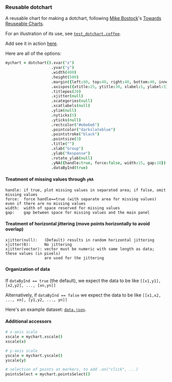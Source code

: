 ### Reusable dotchart

A reusable chart for making a dotchart,
following
[Mike Bostock](http://bost.ocks.org/mike)'s
[Towards Reuseable Charts](http://bost.ocks.org/mike/chart/).

For an illustration of its use, see [`test_dotchart.coffee`](https://github.com/kbroman/d3panels/blob/master/test/dotchart/test_dotchart.coffee).

Add see it in action
[here](http://kbroman.org/d3panels/assets/dotchart/test).

Here are all of the options:

```coffeescript
mychart = dotchart().xvar("x")                                               # variable containing x-coordinate
                    .yvar("y")                                               # variable containing y-coordinate
                    .width(400)                                              # internal width of chart
                    .height(500)                                             # internal height
                    .margin({left:60, top:40, right:40, bottom:40, inner:5}) # margins
                    .axispos({xtitle:25, ytitle:30, xlabel:5, ylabel:5})     # spacing for axis titles and labels
                    .titlepos(20)                                            # spacing for panel title
                    .xjitter(null)                                           # horizontal jittering
                    .xcategories(null)                                       # ordered categories for X variable
                    .xcatlabels(null)                                        # labels for x-axis categories
                    .ylim(null)                                              # y-axis limits
                    .nyticks(5)                                              # no. y-axis ticks
                    .yticks(null)                                            # locations of y-axis ticks
                    .rectcolor("#e6e6e6")                                    # background rectangle color
                    .pointcolor("darkslateblue")                             # color for points
                    .pointstroke("black")                                    # stroke color for points
                    .pointsize(3)                                            # radius of points at markers
                    .title("")                                               # panel title
                    .xlab("Group")                                           # x-axis label
                    .ylab("Response")                                        # y-axis label
                    .rotate_ylab(null)                                       # rotate y-axis label
                    .yNA({handle:true, force:false, width:15, gap:10})       # treatment of missing y values
                    .dataByInd(true)                                         # is data organized by individual?
```

#### Treatment of missing values through `yNA`

    handle: if true, plot missing values in separated area; if false, omit missing values
    force:  force handle==true (with separate area for missing values) even if there are no missing values
    width:  width of space reserved for missing values
    gap:    gap between space for missing values and the main panel

#### Treatment of horizontal jittering (move points horizontally to avoid overlap)

    xjitter(null):   (Default) results in random horizontal jittering
    xjitter(0):      No jittering
    xjitter(vector): vector must be numeric with same length as data; these values (in pixels)
                     are used for the jittering

#### Organization of data

  If `dataByInd == true` (the default), we expect the data to be like `[[x1,y1], [x2,y2], ..., [xn,yn]]`

  Alternatively, if `dataByInd == false` we expect the data to be like `[[x1,x2, ..., xn], [y1,y2, ..., yn]]`

  Here's an example dataset: [`data.json`](http://kbroman.org/d3panels/assets/dotchart/test/data.json).

#### Additional accessors

```coffeescript
# x-axis scale
xscale = mychart.xscale()
xscale(x)

# y-axis scale
yscale = mychart.yscale()
yscale(y)

# selection of points at markers, to add .on("click", ...)
pointsSelect = mychart.pointsSelect()
```
